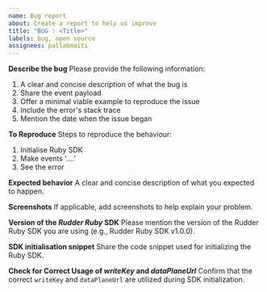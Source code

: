 ```yaml
---
name: Bug report
about: Create a report to help us improve
title: "BUG : <Title>"
labels: bug, open source
assignees: pallabmaiti
---
```


**Describe the bug**
Please provide the following information:

1. A clear and concise description of what the bug is
2. Share the event payload
3. Offer a minimal viable example to reproduce the issue
4. Include the error's stack trace
5. Mention the date when the issue began

**To Reproduce**
Steps to reproduce the behaviour:

1. Initialise Ruby SDK
2. Make events '....'
3. See the error

**Expected behavior**
A clear and concise description of what you expected to happen.

**Screenshots**
If applicable, add screenshots to help explain your problem.

**Version of the _Rudder Ruby_ SDK**
Please mention the version of the Rudder Ruby SDK you are using (e.g., Rudder Ruby SDK v1.0.0).

**SDK initialisation snippet**
Share the code snippet used for initializing the Ruby SDK.

**Check for Correct Usage of _writeKey_ and _dataPlaneUrl_**
Confirm that the correct `writeKey` and `dataPlaneUrl` are utilized during SDK initialization.
